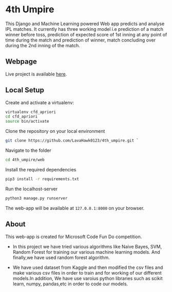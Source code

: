 # 4th Umpire

This Django and Machine Learning powered Web app predicts and analyse IPL matches. It currently has three working model i.e 
prediction of a match winner before toss, prediction of expected score of 1st inning at any point of time during the match 
and prediction of winner, match concluding over during the 2nd inning of the match.


## Webpage
Live project is available [here](https://fourth-umpire.herokuapp.com).


## Local Setup
Create and activate a virtualenv:

```bash
virtualenv cfd_apriori
cd cfd_apriori
source bin/activate
```
Clone the repository on your local environment <br>

```bash
git clone https://github.com/LavaHawk0123/4th_umpire.git `
```

Navigate to the folder <br>
```bash 
cd 4th_umpire/web
```

Install the required dependencies <br>
```bash
pip3 install -r requirements.txt 
```

Run the localhost-server <br>
```bash 
python3 manage.py runserver
```

The web-app will be available at `127.0.0.1:8000` on your browser. 

## About
This web-app is created for Microsoft Code Fun Do competition.

- In this project we have tried various algorithms like Naive Bayes, SVM, Random Forest  for training our various machine learning models. And finally,we have used random forest algorithm. 

- We have used dataset from Kaggle and then modified the csv files and make various csv files in order to train and for working of our different models.In addition, We have use varoius python libraries such as scikit learn, numpy, pandas,etc in order to code our models. 
